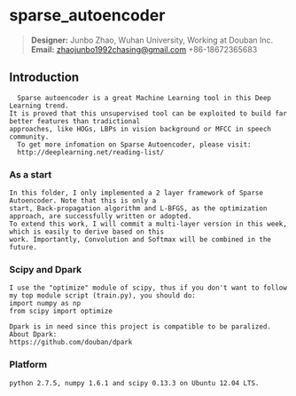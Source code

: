 sparse_autoencoder
==================
>**Designer:** Junbo Zhao, Wuhan University, Working at Douban Inc.      
**Email:** zhaojunbo1992chasing@gmail.com      +86-18672365683 

Introduction
-------------------------------------------
      Sparse autoencoder is a great Machine Learning tool in this Deep Learning trend.
    It is proved that this unsupervised tool can be exploited to build far better features than tradictional 
    approaches, like HOGs, LBPs in vision background or MFCC in speech community.           
      To get more infomation on Sparse Autoencoder, please visit:        
      http://deeplearning.net/reading-list/

### As a start
    In this folder, I only implemented a 2 layer framework of Sparse Autoencoder. Note that this is only a 
    start, Back-propagation algorithm and L-BFGS, as the optimization approach, are successfully written or adopted.
    To extend this work, I will commit a multi-layer version in this week, which is easily to derive based on this 
    work. Importantly, Convolution and Softmax will be combined in the future.

### Scipy and Dpark
    I use the "optimize" module of scipy, thus if you don't want to follow my top module script (train.py), you should do:        
    import numpy as np
    from scipy import optimize

    Dpark is in need since this project is compatible to be paralized. About Dpark:        
    https://github.com/douban/dpark

### Platform
    python 2.7.5, numpy 1.6.1 and scipy 0.13.3 on Ubuntu 12.04 LTS.
    
